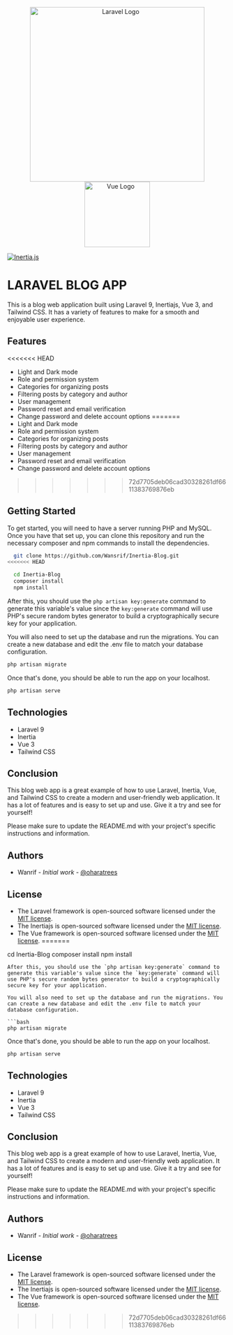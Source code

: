 <p align="center"><a href="https://laravel.com" target="_blank"><img src="https://raw.githubusercontent.com/laravel/art/master/logo-lockup/5%20SVG/2%20CMYK/1%20Full%20Color/laravel-logolockup-cmyk-red.svg" width="400" alt="Laravel Logo"></a>
<a href="https://vuejs.org" target="_blank"><img src="https://avatars.githubusercontent.com/u/6128107?s=280&v=4" width="150" alt="Vue Logo"></a>
</p>

[![Inertia.js](https://raw.githubusercontent.com/inertiajs/inertia/master/.github/LOGO.png)](https://inertiajs.com/)

# LARAVEL BLOG APP

This is a blog web application built using Laravel 9, Inertiajs, Vue 3, and Tailwind CSS. It has a variety of features to make for a smooth and enjoyable user experience.

## Features

<<<<<<< HEAD
-   Light and Dark mode
-   Role and permission system
-   Categories for organizing posts
-   Filtering posts by category and author
-   User management
-   Password reset and email verification
-   Change password and delete account options
=======
- Light and Dark mode
- Role and permission system
- Categories for organizing posts
- Filtering posts by category and author
- User management
- Password reset and email verification
- Change password and delete account options
>>>>>>> 72d7705deb06cad30328261df6611383769876eb

## Getting Started

To get started, you will need to have a server running PHP and MySQL. Once you have that set up, you can clone this repository and run the necessary composer and npm commands to install the dependencies.

```bash
  git clone https://github.com/Wansrif/Inertia-Blog.git
<<<<<<< HEAD

  cd Inertia-Blog
  composer install
  npm install
```

After this, you should use the `php artisan key:generate` command to generate this variable's value since the `key:generate` command will use PHP's secure random bytes generator to build a cryptographically secure key for your application.

You will also need to set up the database and run the migrations. You can create a new database and edit the .env file to match your database configuration.

```bash
php artisan migrate
```

Once that's done, you should be able to run the app on your localhost.

```bash
php artisan serve
```

## Technologies

-   Laravel 9
-   Inertia
-   Vue 3
-   Tailwind CSS

## Conclusion

This blog web app is a great example of how to use Laravel, Inertia, Vue, and Tailwind CSS to create a modern and user-friendly web application. It has a lot of features and is easy to set up and use. Give it a try and see for yourself!

Please make sure to update the README.md with your project's specific instructions and information.

## Authors

-   Wanrif - <em>Initial work</em> - [@oharatrees](https://twitter.com/oharatrees)

## License

-   The Laravel framework is open-sourced software licensed under the [MIT license](https://opensource.org/licenses/MIT).
-   The Inertiajs is open-sourced software licensed under the [MIT license](https://opensource.org/licenses/MIT).
-   The Vue framework is open-sourced software licensed under the [MIT license](https://opensource.org/licenses/MIT).
=======
  
  cd Inertia-Blog
  composer install
  npm install
```
After this, you should use the `php artisan key:generate` command to generate this variable's value since the `key:generate` command will use PHP's secure random bytes generator to build a cryptographically secure key for your application.

You will also need to set up the database and run the migrations. You can create a new database and edit the .env file to match your database configuration.

```bash
php artisan migrate
```

Once that's done, you should be able to run the app on your localhost.
```bash
php artisan serve
```

## Technologies

- Laravel 9
- Inertia
- Vue 3
- Tailwind CSS

## Conclusion

This blog web app is a great example of how to use Laravel, Inertia, Vue, and Tailwind CSS to create a modern and user-friendly web application. It has a lot of features and is easy to set up and use. Give it a try and see for yourself!

Please make sure to update the README.md with your project's specific instructions and information.

## Authors

- Wanrif - <em>Initial work</em> - [@oharatrees](https://twitter.com/oharatrees)

## License

- The Laravel framework is open-sourced software licensed under the [MIT license](https://opensource.org/licenses/MIT).
- The Inertiajs is open-sourced software licensed under the [MIT license](https://opensource.org/licenses/MIT).
- The Vue framework is open-sourced software licensed under the [MIT license](https://opensource.org/licenses/MIT).
>>>>>>> 72d7705deb06cad30328261df6611383769876eb

